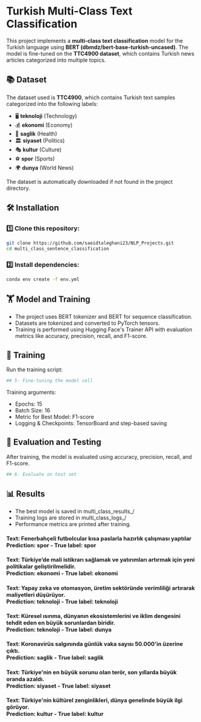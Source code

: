 # Turkish Multi-Class Text Classification

This project implements a **multi-class text classification** model for the Turkish language using **BERT (dbmdz/bert-base-turkish-uncased)**. The model is fine-tuned on the **TTC4900 dataset**, which contains Turkish news articles categorized into multiple topics.

## 📚 Dataset

The dataset used is **TTC4900**, which contains Turkish text samples categorized into the following labels:

- 🖥 **teknoloji** (Technology)
- 💰 **ekonomi** (Economy)
- 🏥 **saglik** (Health)
- 🏛 **siyaset** (Politics)
- 🎭 **kultur** (Culture)
- ⚽ **spor** (Sports)
- 🌍 **dunya** (World News)

The dataset is automatically downloaded if not found in the project directory.


## 🛠 Installation

### 1️⃣ Clone this repository:
```sh
git clone https://github.com/saeidtaleghani23/NLP_Projects.git
cd multi_class_sentence_classification
```

### 2️⃣ Install dependencies:
``` sh
conda env create -f env.yml
```

## 🏋️ Model and Training
- The project uses BERT tokenizer and BERT for sequence classification.
- Datasets are tokenized and converted to PyTorch tensors.
- Training is performed using Hugging Face's Trainer API with evaluation metrics like accuracy, precision, recall, and F1-score.


## 🚀 Training
Run the training script:
```sh
## 5- Fine-tuning the model cell
```

Training arguments:

- Epochs: 15
- Batch Size: 16
- Metric for Best Model: F1-score
- Logging & Checkpoints: TensorBoard and step-based saving

## 🎯 Evaluation and Testing

After training, the model is evaluated using accuracy, precision, recall, and F1-score.

```sh
## 6- Evaluate on test set
```

## 📊 Results
- The best model is saved in multi_class_results_<timestamp>/
- Training logs are stored in multi_class_logs_<timestamp>/
- Performance metrics are printed after training.

<small><small>   

**Text:** Fenerbahçeli futbolcular kısa paslarla hazırlık çalışması yaptılar  
**Prediction:** spor  -  **True label:** spor  
--------------------------------------------------  

**Text:** Türkiye’de mali istikrarı sağlamak ve yatırımları artırmak için yeni politikalar geliştirilmelidir.  
**Prediction:** ekonomi  -  **True label:** ekonomi  
--------------------------------------------------  

**Text:** Yapay zeka ve otomasyon, üretim sektöründe verimliliği artırarak maliyetleri düşürüyor.  
**Prediction:** teknoloji  -  **True label:** teknoloji  
--------------------------------------------------  

**Text:** Küresel ısınma, dünyanın ekosistemlerini ve iklim dengesini tehdit eden en büyük sorunlardan biridir.  
**Prediction:** teknoloji  -  **True label:** dunya  
--------------------------------------------------  

**Text:** Koronavirüs salgınında günlük vaka sayısı 50.000'in üzerine çıktı.  
**Prediction:** saglik  -  **True label:** saglik  
--------------------------------------------------  

**Text:** Türkiye'nin en büyük sorunu olan terör, son yıllarda büyük oranda azaldı.  
**Prediction:** siyaset  -  **True label:** siyaset  
--------------------------------------------------  

**Text:** Türkiye'nin kültürel zenginlikleri, dünya genelinde büyük ilgi görüyor.  
**Prediction:** kultur  -  **True label:** kultur  
--------------------------------------------------  
</small></small>


